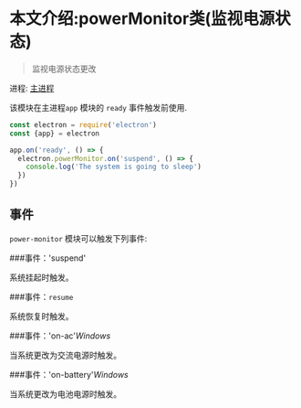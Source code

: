 # 本文介绍:powerMonitor类(监视电源状态)

>监视电源状态更改

进程: [主进程](../glossary.md#main-process)     

该模块在主进程`app` 模块的 `ready` 事件触发前使用.  
```javascript
const electron = require('electron')
const {app} = electron

app.on('ready', () => {
  electron.powerMonitor.on('suspend', () => {
    console.log('The system is going to sleep')
  })
})
```

## 事件

`power-monitor` 模块可以触发下列事件:

###事件：'suspend'

系统挂起时触发。

###事件：`resume`

系统恢复时触发。

###事件：'on-ac'_Windows_

当系统更改为交流电源时触发。

###事件：'on-battery'_Windows_

当系统更改为电池电源时触发。
